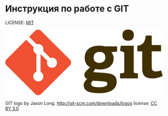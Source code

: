 # Инструкция по работе с GIT

LICENSE: [MIT](/license.md)

![](Git-logo.svg.png)


GIT logo by Jason Long. http://git-scm.com/downloads/logos license: [CC BY 3.0](https://creativecommons.org/licenses/by/3.0/)





